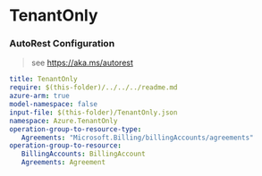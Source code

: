 # TenantOnly
### AutoRest Configuration
> see https://aka.ms/autorest

``` yaml
title: TenantOnly
require: $(this-folder)/../../../readme.md
azure-arm: true
model-namespace: false
input-file: $(this-folder)/TenantOnly.json
namespace: Azure.TenantOnly
operation-group-to-resource-type:
   Agreements: "Microsoft.Billing/billingAccounts/agreements"
operation-group-to-resource:
   BillingAccounts: BillingAccount
   Agreements: Agreement
```

